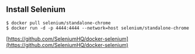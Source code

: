 ## Install Selenium

```
$ docker pull selenium/standalone-chrome
$ docker run -d -p 4444:4444 --network=host selenium/standalone-chrome
```

[https://github.com/SeleniumHQ/docker-selenium](https://github.com/SeleniumHQ/docker-selenium)
